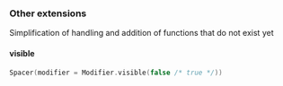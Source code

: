 ### Other extensions

Simplification of handling and addition of functions that do not exist yet

#### visible

```kotlin
Spacer(modifier = Modifier.visible(false /* true */))
```